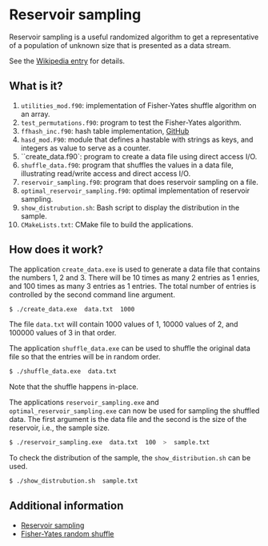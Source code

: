 # Reservoir sampling

Reservoir sampling is a useful randomized algorithm to get a representative
of a population of unknown size that is presented as a data stream.

See the [Wikipedia entry](https://en.wikipedia.org/wiki/Reservoir_sampling)
for details.

## What is it?

1. `utilities_mod.f90`: implementation of Fisher-Yates shuffle algorithm
   on an array.
1. `test_permutations.f90`: program to test the Fisher-Yates algorithm.
1. `ffhash_inc.f90`: hash table implementation,
   [GitHub](https://github.com/jannisteunissen/ffhash)
1. `hasd_mod.F90`: module that defines a hastable with strings as keys, and
   integers as value to serve as a counter.
1. ``create_data.f90`: program to create a data file using direct access I/O.
1. `shuffle_data.f90`: program that shuffles the values in a data file,
   illustrating read/write access and direct access I/O.
1. `reservoir_sampling.f90`: program that does reservoir sampling on a file.
1. `optimal_reservoir_sampling.f90`: optimal implementation of reservoir
   sampling.
1. `show_distrubution.sh`: Bash script to display the distribution in
   the sample.
1. `CMakeLists.txt`: CMake file to build the applications.


## How does it work?

The application `create_data.exe` is used to generate a data file that
contains the numbers 1, 2 and 3.  There will be 10 times as many 2 entries
as 1 enries, and 100 times as many 3 entries as 1 entries.
The total number of entries is controlled by the second command line
argument.

```bash
$ ./create_data.exe  data.txt  1000
```

The file `data.txt` will contain 1000 values of 1, 10000 values of 2,
and 100000 values of 3 in that order.

The application `shuffle_data.exe` can be used to shuffle the original
data file so that the entries will be in random order.

```bash
$ ./shuffle_data.exe  data.txt
```

Note that the shuffle happens in-place.

The applications `reservoir_sampling.exe` and `optimal_reservoir_sampling.exe`
can now be used for sampling the shuffled data.  The first argument is the
data file and the second is the size of the reservoir, i.e., the sample size.

```bash
$ ./reservoir_sampling.exe  data.txt  100  >  sample.txt
```

To check the distribution of the sample, the `show_distribution.sh` can be
used.

```bash
$ ./show_distrubution.sh  sample.txt
```

## Additional information

* [Reservoir sampling](https://en.wikipedia.org/wiki/Fisher%E2%80%93Yates_shuffle)
* [Fisher-Yates random shuffle](https://en.wikipedia.org/wiki/Fisher%E2%80%93Yates_shuffle)

